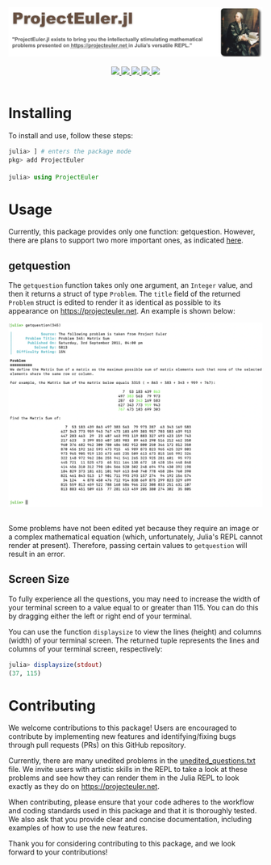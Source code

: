 <div align="center">
    <img src="assets/project_logo.png"><br><br>
    <a href="https://img.shields.io/github/repo-size/udohjeremiah/ProjectEuler.jl">
        <img src="https://img.shields.io/github/repo-size/udohjeremiah/ProjectEuler.jl"/>
    </a>
    <a href="https://github.com/udohjeremiah/ProjectEuler.jl/actions/workflows/CI.yml">
        <img src="https://github.com/udohjeremiah/ProjectEuler.jl/actions/workflows/CI.yml/badge.svg?branch=main"/>
    </a>
    <a href="https://codecov.io/gh/udohjeremiah/ProjectEuler.jl/branch/main">
        <img src="https://codecov.io/gh/udohjeremiah/ProjectEuler.jl/branch/main/graph/badge.svg"/>
    </a>
    <a href="https://github.com/udohjeremiah/Git-Plus-Hub-Flow">
        <img src="https://img.shields.io/badge/Workflow-Git+Hub%20Flow-F05032?logo=git&logoColor=red"/>
    </a>
    <a href="https://github.com/SciML/ColPrac">
        <img src="https://img.shields.io/badge/ColPrac-Contributor's%20Guide-blueviolet"/>
    </a>
    <br><br>
</div>

# Installing
To install and use, follow these steps:

```julia
julia> ] # enters the package mode
pkg> add ProjectEuler

julia> using ProjectEuler
```

# Usage
Currently, this package provides only one function: getquestion. However, there are plans to
support two more important ones, as indicated [here](https://github.com/udohjeremiah/ProjectEuler.jl/blob/4137c80ac3778a93c8103ce794e98f3be9f7c8eb/src/problemutils.jl#L55-L58).

## getquestion
The `getquestion` function takes only one argument, an `Integer` value, and then it returns
a struct of type `Problem`. The `title` field of the returned `Problem` struct is edited to
render it as identical as possible to its appearance on https://projecteuler.net. An example
is shown below:

<div align="center">
    <img src="assets/problem_example.png"/><br><br>
</div>

Some problems have not been edited yet because they require an image or a complex
mathematical equation (which, unfortunately, Julia's REPL cannot render at present).
Therefore, passing certain values to `getquestion` will result in an error.

## Screen Size
To fully experience all the questions, you may need to increase the width of your terminal
screen to a value equal to or greater than 115. You can do this by dragging either the left
or right end of your terminal.

You can use the function `displaysize` to view the lines (height) and columns (width) of
your terminal screen. The returned tuple represents the lines and columns of your terminal
screen, respectively:

```julia
julia> displaysize(stdout)
(37, 115)
```

# Contributing
We welcome contributions to this package! Users are encouraged to contribute by implementing
new features and identifying/fixing bugs through pull requests (PRs) on this GitHub
repository.

Currently, there are many unedited problems in the [unedited_questions.txt](https://github.com/udohjeremiah/ProjectEuler.jl/blob/main/src/unedited_questions.txt)
file. We invite users with artistic skills in the REPL to take a look at these problems and
see how they can render them in the Julia REPL to look exactly as they do on
https://projecteuler.net.

When contributing, please ensure that your code adheres to the workflow and coding standards
used in this package and that it is thoroughly tested. We also ask that you provide clear
and concise documentation, including examples of how to use the new features.

Thank you for considering contributing to this package, and we look forward to your
contributions!
